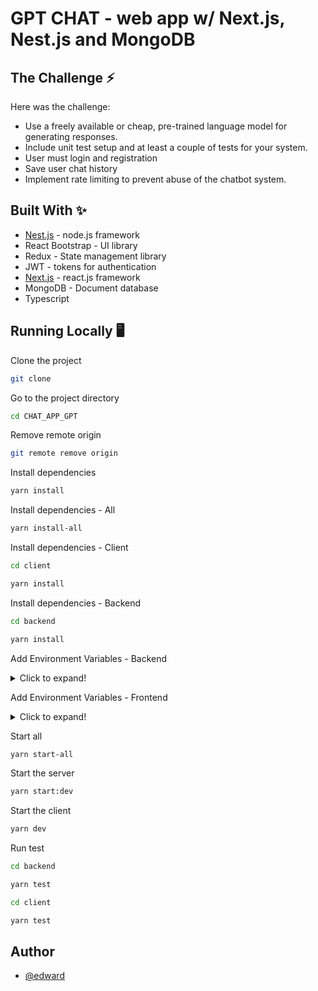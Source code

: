 # GPT CHAT - web app w/ Next.js, Nest.js and MongoDB

## The Challenge ⚡️

Here was the challenge:

- Use a freely available or cheap, pre-trained language model for generating responses.
- Include unit test setup and at least a couple of tests for your system.
- User must login and registration
- Save user chat history 
- Implement rate limiting to prevent abuse of the chatbot system.

## Built With ✨

- [Nest.js](https://nestjs.com/) - node.js framework
- React Bootstrap - UI library
- Redux - State management library
- JWT - tokens for authentication
- [Next.js](https://nextjs.org/) - react.js framework
- MongoDB - Document database
- Typescript

## Running Locally 🖥️

Clone the project

```bash
git clone
```

Go to the project directory

```bash
cd CHAT_APP_GPT
```

Remove remote origin

```bash
git remote remove origin
```

Install dependencies

```bash
yarn install
```

Install dependencies - All

```bash
yarn install-all
```

Install dependencies - Client

```bash
cd client
```

```bash
yarn install
```

Install dependencies - Backend

```bash
cd backend
```

```bash
yarn install
```

Add Environment Variables - Backend

<details>
  <summary>Click to expand!</summary>
  
  - `MONGODB_URL` 
  - `JWT_SECRET`
  - `CLIENT_URL` : 'DEV' or 'PROD'
  - `OPENAI_ORGANIZATION`
  - `OPENAI_API_KEY`

</details>

Add Environment Variables - Frontend

<details>
  <summary>Click to expand!</summary>

  - `CLIENT_URL` : 'DEV' or 'PROD'

</details>

Start all

```bash
yarn start-all
```

Start the server

```bash
yarn start:dev
```

Start the client

```bash
yarn dev
```

Run test

```bash
cd backend
```

```bash
yarn test
```

```bash
cd client
```

```bash
yarn test
```

## Author

- [@edward](https://github.com/tpazyot127)
